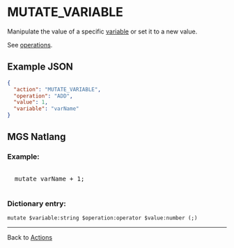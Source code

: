 # MUTATE_VARIABLE

Manipulate the value of a specific [variable](scripts/integer_variables) or set it to a new value.

See [operations](structure/operations).

## Example JSON

```json
{
  "action": "MUTATE_VARIABLE",
  "operation": "ADD",
  "value": 1,
  "variable": "varName"
}
```

## MGS Natlang

### Example:

<pre class="HyperMD-codeblock mgs">

  <span class="verb">mutate</span> <span class="string">varName</span> <span class="operator">+</span> <span class="number">1</span><span class="terminator">;</span>

</pre>

### Dictionary entry:

```
mutate $variable:string $operation:operator $value:number (;)
```

---

Back to [Actions](actions)
